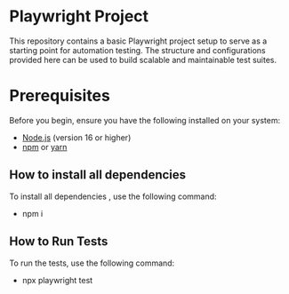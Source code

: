 # Playwright Project

This repository contains a basic Playwright project setup to serve as a starting point for automation testing.
The structure and configurations provided here can be used to build scalable and maintainable test suites.

# Prerequisites

Before you begin, ensure you have the following installed on your system:

-   [Node.js](https://nodejs.org/) (version 16 or higher)
-   [npm](https://www.npmjs.com/) or [yarn](https://yarnpkg.com/)

## How to install all dependencies

To install all dependencies , use the following command:

-   npm i

## How to Run Tests

To run the tests, use the following command:

-   npx playwright test

